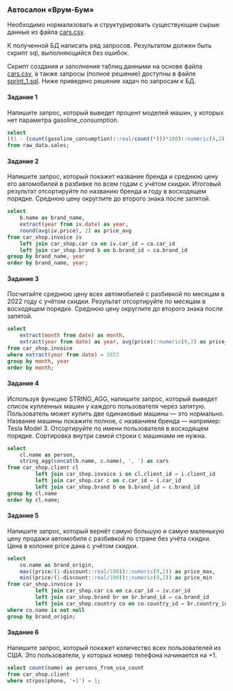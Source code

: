 ### Автосалон «Врум-Бум»

Необходимо нормализовать и структурировать существующие сырые данные из файла [cars.csv](https://github.com/msmkdenis/sql-practicum/blob/main/sprint_1/cars.csv).

К полученной БД написать ряд запросов. Результатом должен быть скрипт sql, выполняющийся без ошибок.

Скрипт создания и заполнения таблиц данными на основе файла [cars.csv](https://github.com/msmkdenis/sql-practicum/blob/main/sprint_1/cars.csv), 
а также запросы (полное решение) доступны в файле [sprint_1.sql](https://github.com/msmkdenis/sql-practicum/blob/main/sprint_1/sprint_1.sql).
Ниже приведено решение задач по запросам к БД.

#### Задание 1
Напишите запрос, который выведет процент моделей машин, у которых нет параметра gasoline_consumption.
```sql
select
((1 - (count(gasoline_consumption)::real/count(*)))*100)::numeric(4,2) as nulls_percentage_gasoline_consumption
from raw_data.sales;
```
#### Задание 2
Напишите запрос, который покажет название бренда и среднюю цену его автомобилей в разбивке по всем годам с учётом скидки. 
Итоговый результат отсортируйте по названию бренда и году в восходящем порядке. 
Среднюю цену округлите до второго знака после запятой.
```sql
select
    b.name as brand_name,
    extract(year from iv.date) as year,
    round(avg(iv.price), 2) as price_avg
from car_shop.invoice iv
    left join car_shop.car ca on iv.car_id = ca.car_id
    left join car_shop.brand b on b.brand_id = ca.brand_id
group by brand_name, year
order by brand_name, year;
```
#### Задание 3
Посчитайте среднюю цену всех автомобилей с разбивкой по месяцам в 2022 году с учётом скидки. 
Результат отсортируйте по месяцам в восходящем порядке. 
Среднюю цену округлите до второго знака после запятой.
```sql
select
    extract(month from date) as month,
    extract(year from date) as year, avg(price)::numeric(9,2) as price_avg
from car_shop.invoice
where extract(year from date) = 2022
group by month, year
order by month;
```
#### Задание 4
Используя функцию STRING_AGG, напишите запрос, который выведет список купленных машин у каждого пользователя через запятую. 
Пользователь может купить две одинаковые машины — это нормально. 
Название машины покажите полное, с названием бренда — например: Tesla Model 3.
Отсортируйте по имени пользователя в восходящем порядке. Сортировка внутри самой строки с машинами не нужна.
```sql
select
    cl.name as person,
    string_agg(concat(b.name, c.name), ', ') as cars
from car_shop.client cl
         left join car_shop.invoice i on cl.client_id = i.client_id
         left join car_shop.car c on c.car_id = i.car_id
         left join car_shop.brand b on b.brand_id = c.brand_id
group by cl.name
order by cl.name;
```
#### Задание 5
Напишите запрос, который вернёт самую большую и самую маленькую цену продажи автомобиля с разбивкой по стране без учёта скидки. 
Цена в колонке price дана с учётом скидки.
```sql
select
    co.name as brand_origin,
    max((price/(1-discount::real/100))::numeric(9,2)) as price_max,
    min((price/(1-discount::real/100))::numeric(9,2)) as price_min
from car_shop.invoice iv
         left join car_shop.car ca on ca.car_id = iv.car_id
         left join car_shop.brand br on br.brand_id = ca.brand_id
         left join car_shop.country co on co.country_id = br.country_id
where co.name is not null
group by brand_origin;
```
#### Задание 6
Напишите запрос, который покажет количество всех пользователей из США. 
Это пользователи, у которых номер телефона начинается на +1.
```sql
select count(name) as persons_from_usa_count
from car_shop.client
where strpos(phone, '+1') = 1;
```